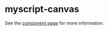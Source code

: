 myscript-canvas
============

See the [component page](http://myscriptwebcomponents.github.io/myscript-canvas) for more information.